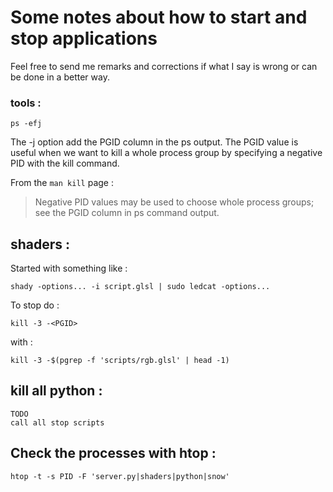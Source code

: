 Some notes about how to start and stop applications
===================================================

Feel free to send me remarks and corrections if what I say is wrong or can be done in a better way.


### tools :

    ps -efj

The -j option add the PGID column in the ps output. The PGID value is useful when we want to 
kill a whole process group by specifying a negative PID with the kill command. 

From the `man kill` page : 

> Negative PID values may be used to choose whole process groups; see the PGID column in ps command output.



shaders : 
---------

Started with something like : 

    shady -options... -i script.glsl | sudo ledcat -options...

To stop do : 

    kill -3 -<PGID>

with : 

    kill -3 -$(pgrep -f 'scripts/rgb.glsl' | head -1)


kill all python : 
-----------------

    TODO
    call all stop scripts

Check the processes with htop :
-------------------------------

    htop -t -s PID -F 'server.py|shaders|python|snow' 


